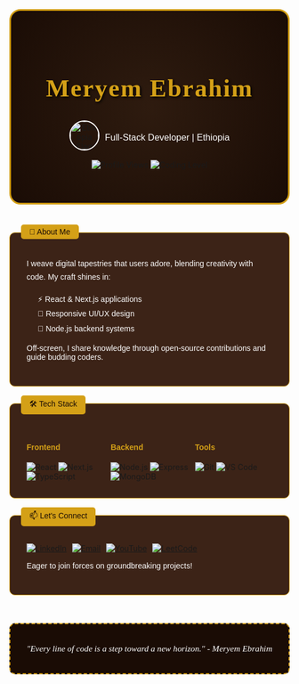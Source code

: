 <div align="center" style="background: radial-gradient(circle, #2e1b0f 0%, #1a0c05 100%); padding: 50px; border: 3px solid #d4a017; border-radius: 20px;">

  <h1 style="font-family: 'Georgia', serif; font-size: 3.2em; color: #d4a017; text-shadow: 2px 2px 4px #000; letter-spacing: 2px;">
    Meryem Ebrahim
  </h1>

  <div style="display: flex; align-items: center; justify-content: center; gap: 10px; margin: 15px 0;">
    <img src="https://upload.wikimedia.org/wikipedia/commons/7/71/Flag_of_Ethiopia.svg" alt="Ethiopia Flag" style="width: 50px; border: 2px solid #fff; border-radius: 50%;">
    <h3 style="color: #fff; font-family: 'Verdana', sans-serif; font-weight: 500;">Full-Stack Developer | Ethiopia</h3>
  </div>

  <p style="margin: 10px 0;">
    <img src="https://komarev.com/ghpvc/?username=meryem-hub&label=Profile+Views&color=ff69b4&style=flat-square" alt="Profile Views"/>
    <img src="https://img.shields.io/badge/Dynamic%20Coder-Level%20%E2%98%85%E2%98%85%E2%98%85%E2%98%85-yellow" alt="Coding Level"/>
  </p>

</div>

<div style="display: grid; grid-template-columns: repeat(auto-fit, minmax(280px, 1fr)); gap: 30px; margin: 50px auto; max-width: 1100px;">

  <!-- About Me -->
  <div style="background: #3c2317; padding: 30px; border-radius: 10px; border: 1px solid #d4a017; position: relative;">
    <div style="position: absolute; top: -15px; left: 20px; background: #d4a017; color: #1a0c05; padding: 5px 15px; border-radius: 5px; font-family: 'Verdana', sans-serif;">🌟 About Me</div>
    <p style="color: #fff; font-family: 'Arial', sans-serif; line-height: 1.7;">
      I weave digital tapestries that users adore, blending creativity with code. My craft shines in:
    </p>
    <ul style="color: #fff; font-family: 'Arial', sans-serif; line-height: 1.9; list-style-type: none; padding-left: 20px;">
      <li>⚡ React & Next.js applications</li>
      <li>🎨 Responsive UI/UX design</li>
      <li>🔩 Node.js backend systems</li>
    </ul>
    <p style="color: #fff; font-family: 'Arial', sans-serif;">
      Off-screen, I share knowledge through open-source contributions and guide budding coders.
    </p>
  </div>

  <!-- Tech Stack -->
  <div style="background: #3c2317; padding: 30px; border-radius: 10px; border: 1px solid #d4a017; position: relative;">
    <div style="position: absolute; top: -15px; left: 20px; background: #d4a017; color: #1a0c05; padding: 5px 15px; border-radius: 5px; font-family: 'Verdana', sans-serif;">🛠 Tech Stack</div>
    <div style="display: grid; grid-template-columns: repeat(auto-fit, minmax(120px, 1fr)); gap: 12px; margin-top: 20px;">
      <div>
        <h4 style="color: #d4a017; font-family: 'Verdana', sans-serif;">Frontend</h4>
        <img src="https://img.shields.io/badge/React-20232A?logo=react&logoColor=61DAFB" alt="React">
        <img src="https://img.shields.io/badge/Next.js-000000?logo=next.js&logoColor=white" alt="Next.js">
        <img src="https://img.shields.io/badge/TypeScript-007ACC?logo=typescript&logoColor=white" alt="TypeScript">
      </div>
      <div>
        <h4 style="color: #d4a017; font-family: 'Verdana', sans-serif;">Backend</h4>
        <img src="https://img.shields.io/badge/Node.js-339933?logo=node.js&logoColor=white" alt="Node.js">
        <img src="https://img.shields.io/badge/Express-000000?logo=express&logoColor=white" alt="Express">
        <img src="https://img.shields.io/badge/MongoDB-47A248?logo=mongodb&logoColor=white" alt="MongoDB">
      </div>
      <div>
        <h4 style="color: #d4a017; font-family: 'Verdana', sans-serif;">Tools</h4>
        <img src="https://img.shields.io/badge/Git-F05032?logo=git&logoColor=white" alt="Git">
        <img src="https://img.shields.io/badge/VS_Code-007ACC?logo=visual-studio-code&logoColor=white" alt="VS Code">
      </div>
    </div>
  </div>

  <!-- Let's Connect -->
  <div style="background: #3c2317; padding: 30px; border-radius: 10px; border: 1px solid #d4a017; position: relative;">
    <div style="position: absolute; top: -15px; left: 20px; background: #d4a017; color: #1a0c05; padding: 5px 15px; border-radius: 5px; font-family: 'Verdana', sans-serif;">📫 Let's Connect</div>
    <div style="display: flex; flex-wrap: wrap; gap: 10px; margin-top: 20px;">
      <a href="https://linkedin.com/in/meryem-ebrahim-05219a323" target="_blank">
        <img src="https://img.shields.io/badge/LinkedIn-0077B5?logo=linkedin&logoColor=white" alt="LinkedIn">
      </a>
      <a href="mailto:meryemebrahim.46@gmail.com">
        <img src="https://img.shields.io/badge/Email-D14836?logo=gmail&logoColor=white" alt="Email">
      </a>
      <a href="https://www.youtube.com/@ሂላልTube" target="_blank">
        <img src="https://img.shields.io/badge/YouTube-FF0000?logo=youtube&logoColor=white" alt="YouTube">
      </a>
      <a href="https://www.leetcode.com/meryem_ebra" target="_blank">
        <img src="https://img.shields.io/badge/LeetCode-FFA116?logo=leetcode&logoColor=black" alt="LeetCode">
      </a>
    </div>
    <p style="color: #fff; font-family: 'Arial', sans-serif; margin-top: 15px;">
      Eager to join forces on groundbreaking projects!
    </p>
  </div>

</div>

<div align="center" style="margin: 40px 0;">
  <div style="background: #1a0c05; padding: 20px; border-radius: 10px; max-width: 600px; border: 2px dashed #d4a017;">
    <p style="color: #fff; font-family: 'Georgia', serif; font-style: italic; font-size: 1.1em;">
      "Every line of code is a step toward a new horizon." - Meryem Ebrahim
    </p>
  </div>
</div>

